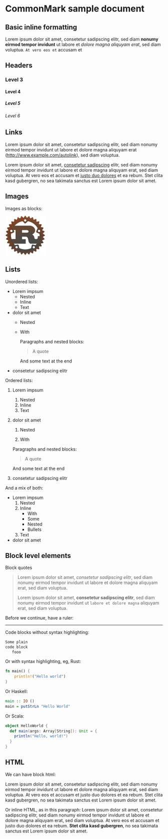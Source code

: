 # CommonMark sample document

## Basic inline formatting

Lorem ipsum dolor sit amet, consetetur sadipscing elitr, sed diam **nonumy
eirmod tempor invidunt** ut labore et *dolore magna aliquyam erat*, sed diam
voluptua. `At vero eos et` accusam et

## Headers

### Level 3

#### Level 4

##### Level 5

###### Level 6

## Links

Lorem ipsum dolor sit amet, consetetur sadipscing elitr, sed diam nonumy eirmod
tempor invidunt ut labore et dolore magna aliquyam erat
(<http://www.example.com/autolink>), sed diam voluptua.

Lorem ipsum dolor sit amet, [consetetur
sadipscing](http://www.example.com/inline) elitr, sed diam nonumy eirmod tempor
invidunt ut labore et dolore magna aliquyam erat, sed diam voluptua. At vero eos
et accusam et [justo duo dolores][1] et ea rebum. Stet clita kasd gubergren, no
sea takimata sanctus est Lorem ipsum dolor sit amet.

[1]: http://www.example.com/reference

## Images

Images as blocks:

![The Rust logo](./rust-logo-128x128.png)

## Lists

Unordered lists:

* Lorem impsum
    * Nested
    * Inline
    * Text
* dolor sit amet
    * Nested

    * With

      Paragraphs and nested blocks:

      > A quote

      And some text at the end
* consetetur sadipscing elitr

Ordered lists:

1. Lorem impsum
    1. Nested
    2. Inline
    3. Text
2. dolor sit amet
    1. Nested

    2. With

      Paragraphs and nested blocks:

      > A quote

      And some text at the end
3. consetetur sadipscing elitr

And a mix of both:

* Lorem impsum
    1. Nested
    2. Inline
        * With
        * Some
        * Nested
        * Bullets
    3. Text
* dolor sit amet

## Block level elements

Block quotes

> Lorem ipsum dolor sit amet, *consetetur sadipscing elitr*, sed diam nonumy
> eirmod tempor invidunt ut labore et dolore magna aliquyam erat, sed diam
> voluptua.
>
> Lorem ipsum dolor sit amet, **consetetur sadipscing elitr**, sed diam nonumy
> eirmod tempor invidunt ut `labore et dolore magna` aliquyam erat, sed diam
> voluptua.

Before we continue, have a ruler:

----

Code blocks without syntax highlighting:

```
Some plain
code block
   fooo
```

Or with syntax highlighting, eg, Rust:

```rust
fn main() {
    println!("Hello world")
}
```

Or Haskell:

```haskell
main :: IO ()
main = putStrLn "Hello World"
```

Or Scala:

```scala
object HelloWorld {
  def main(args: Array[String]): Unit = {
    println("Hello, world!")
  }
}
```

## HTML

We can have block html:

<div class="hero">
<p>
Lorem ipsum dolor sit amet, consetetur sadipscing elitr, sed diam nonumy eirmod
tempor invidunt ut labore et dolore magna aliquyam erat, sed diam voluptua. At
vero eos et accusam et justo duo dolores et ea rebum. Stet clita kasd gubergren,
no sea takimata sanctus est Lorem ipsum dolor sit amet.
</p>
</div>

Or inline HTML, as in this paragraph: Lorem ipsum dolor sit amet, consetetur
sadipscing elitr, sed <abbr>diam</abbr> nonumy eirmod tempor invidunt ut labore
et dolore magna aliquyam erat, sed diam voluptua. At vero eos et accusam et
justo duo dolores et ea rebum. <strong>Stet clita kasd gubergren</strong>, no
sea takimata sanctus est Lorem ipsum dolor sit amet.